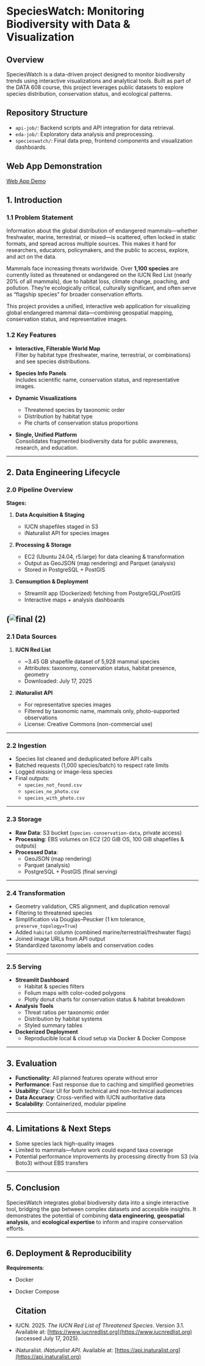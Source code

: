 #  SpeciesWatch: Monitoring Biodiversity with Data & Visualization


## Overview
SpeciesWatch is a data-driven project designed to monitor biodiversity trends using interactive visualizations and analytical tools. Built as part of the DATA 608 course, this project leverages public datasets to explore species distribution, conservation status, and ecological patterns.

## Repository Structure
- `api-job/`: Backend scripts and API integration for data retrieval.
- `eda-job/`: Exploratory data analysis and preprocessing.
- `specieswatch/`: Final data prep, frontend components and visualization dashboards.

## Web App Demonstration
[Web App Demo](https://youtu.be/lOPJfy6CYXo) 


## 1. Introduction

### 1.1 Problem Statement

Information about the global distribution of endangered mammals—whether freshwater, marine, terrestrial, or mixed—is scattered, often locked in static formats, and spread across multiple sources. This makes it hard for researchers, educators, policymakers, and the public to access, explore, and act on the data.

Mammals face increasing threats worldwide. Over **1,100 species** are currently listed as threatened or endangered on the IUCN Red List (nearly 20% of all mammals), due to habitat loss, climate change, poaching, and pollution. They’re ecologically critical, culturally significant, and often serve as “flagship species” for broader conservation efforts.

This project provides a unified, interactive web application for visualizing global endangered mammal data—combining geospatial mapping, conservation status, and representative images.

### 1.2 Key Features

- **Interactive, Filterable World Map**  
  Filter by habitat type (freshwater, marine, terrestrial, or combinations) and see species distributions.
  
- **Species Info Panels**  
  Includes scientific name, conservation status, and representative images.

- **Dynamic Visualizations**  
  - Threatened species by taxonomic order  
  - Distribution by habitat type  
  - Pie charts of conservation status proportions

- **Single, Unified Platform**  
  Consolidates fragmented biodiversity data for public awareness, research, and education.

---

## 2. Data Engineering Lifecycle

### 2.0 Pipeline Overview

**Stages:**
1. **Data Acquisition & Staging**  
   - IUCN shapefiles staged in S3  
   - iNaturalist API for species images

2. **Processing & Storage**  
   - EC2 (Ubuntu 24.04, r5.large) for data cleaning & transformation  
   - Output as GeoJSON (map rendering) and Parquet (analysis)  
   - Stored in PostgreSQL + PostGIS

3. **Consumption & Deployment**  
   - Streamlit app (Dockerized) fetching from PostgreSQL/PostGIS  
   - Interactive maps + analysis dashboards

(![final (2)](https://github.com/user-attachments/assets/70b6d48c-584b-4a8a-b669-3c2f47696479)
---

### 2.1 Data Sources

1. **IUCN Red List**  
   - ~3.45 GB shapefile dataset of 5,928 mammal species  
   - Attributes: taxonomy, conservation status, habitat presence, geometry  
   - Downloaded: July 17, 2025  

2. **iNaturalist API**  
   - For representative species images  
   - Filtered by taxonomic name, mammals only, photo-supported observations  
   - License: Creative Commons (non-commercial use)

---

### 2.2 Ingestion

- Species list cleaned and deduplicated before API calls
- Batched requests (1,000 species/batch) to respect rate limits
- Logged missing or image-less species
- Final outputs:  
  - `species_not_found.csv`  
  - `species_no_photo.csv`  
  - `species_with_photo.csv`

---

### 2.3 Storage

- **Raw Data**: S3 bucket (`species-conservation-data`, private access)  
- **Processing**: EBS volumes on EC2 (20 GiB OS, 100 GiB shapefiles & outputs)  
- **Processed Data**:  
  - GeoJSON (map rendering)  
  - Parquet (analysis)  
  - PostgreSQL + PostGIS (final serving)

---

### 2.4 Transformation

- Geometry validation, CRS alignment, and duplication removal
- Filtering to threatened species
- Simplification via Douglas–Peucker (1 km tolerance, `preserve_topology=True`)
- Added `habitat` column (combined marine/terrestrial/freshwater flags)
- Joined image URLs from API output
- Standardized taxonomy labels and conservation codes

---

### 2.5 Serving

- **Streamlit Dashboard**  
  - Habitat & species filters  
  - Folium maps with color-coded polygons  
  - Plotly donut charts for conservation status & habitat breakdown
- **Analysis Tools**  
  - Threat ratios per taxonomic order  
  - Distribution by habitat systems  
  - Styled summary tables
- **Dockerized Deployment**  
  - Reproducible local & cloud setup via Docker & Docker Compose

---

## 3. Evaluation

- **Functionality**: All planned features operate without error
- **Performance**: Fast response due to caching and simplified geometries
- **Usability**: Clear UI for both technical and non-technical audiences
- **Data Accuracy**: Cross-verified with IUCN authoritative data
- **Scalability**: Containerized, modular pipeline

---

## 4. Limitations & Next Steps

- Some species lack high-quality images  
- Limited to mammals—future work could expand taxa coverage  
- Potential performance improvements by processing directly from S3 (via Boto3) without EBS transfers

---

## 5. Conclusion

SpeciesWatch integrates global biodiversity data into a single interactive tool, bridging the gap between complex datasets and accessible insights. It demonstrates the potential of combining **data engineering**, **geospatial analysis**, and **ecological expertise** to inform and inspire conservation efforts.

---

## 6. Deployment & Reproducibility

**Requirements**:
- Docker
- Docker Compose

  ## Citation

- IUCN. 2025. *The IUCN Red List of Threatened Species*. Version 3.1. Available at: [https://www.iucnredlist.org](https://www.iucnredlist.org) (accessed July 17, 2025).
- iNaturalist. *iNaturalist API*. Available at: [https://api.inaturalist.org](https://api.inaturalist.org)


